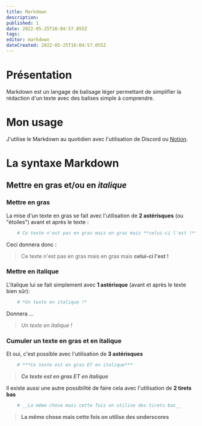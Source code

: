 ```yaml
---
title: Markdown
description: 
published: 1
date: 2022-05-25T16:04:57.055Z
tags: 
editor: markdown
dateCreated: 2022-05-25T16:04:57.055Z
---
```


# Présentation

Markdown est un langage de balisage léger permettant de simplifier la rédaction d'un texte avec des balises simple à comprendre.

# Mon usage

J'utilise le Markdown au quotidien avec l'utilisation de Discord ou [Notion](../software-and-apps/notion.md).

# La syntaxe Markdown

## Mettre en **gras** et/ou en *italique*

### Mettre en gras
La mise d'un texte en gras se fait avec l'utilisation de **2 astérisques** (ou "étoiles") avant et après le texte :
```bash
    # Ce texte n'est pas en gras mais en gras mais **celui-ci l'est !**
```
Ceci donnera donc :
> Ce texte n'est pas en gras mais en gras mais **celui-ci l'est !**

### Mettre en italique
L'italique lui se fait simplement avec **1 astérisque** (avant et après le texte bien sûr):
```bash
    # *Un texte en italique !*
```
Donnera ...
> *Un texte en italique !*

### Cumuler un texte en gras et en italique
Et oui, c'est possible avec l'utilisation de **3 astérisques**

```bash
    # ***Ce texte est en gras ET en italique***
```
> ***Ce texte est en gras ET en italique***

Il existe aussi une autre possibilité de faire cela avec l'utilisation de **2 tirets bas**
```bash
    # __La même chose mais cette fois on utilise des tirets bas__
```
> __La même chose mais cette fois on utilise des underscores__